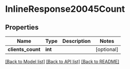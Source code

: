 # InlineResponse20045Count

## Properties
Name | Type | Description | Notes
------------ | ------------- | ------------- | -------------
**clients_count** | **int** |  | [optional] 

[[Back to Model list]](../../README.md#documentation-for-models) [[Back to API list]](../../README.md#documentation-for-api-endpoints) [[Back to README]](../../README.md)

